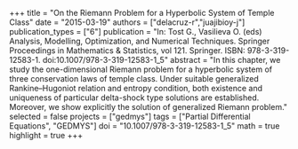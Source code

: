 +++
title = "On the Riemann Problem for a Hyperbolic System of Temple Class"
date = "2015-03-19"
authors = ["delacruz-r","juajibioy-j"]
publication_types = ["6"]
publication = "In: Tost G., Vasilieva O. (eds) Analysis, Modelling, Optimization, and Numerical Techniques. Springer Proceedings in Mathematics & Statistics, vol 121. Springer. ISBN: 978-3-319-12583-1. doi:10.1007/978-3-319-12583-1_5"
abstract = "In this chapter, we study the one-dimensional Riemann problem for a hyperbolic system of three conservation laws of temple class. Under suitable generalized Rankine–Hugoniot relation and entropy condition, both existence and uniqueness of particular delta-shock type solutions are established. Moreover, we show explicitly the solution of generalized Riemann problem."
selected = false
projects = ["gedmys"]
tags = ["Partial Differential Equations", "GEDMYS"]
doi = "10.1007/978-3-319-12583-1_5"
math = true
highlight = true
+++
